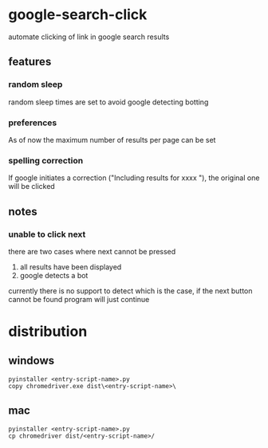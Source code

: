 # google-search-click
automate clicking of link in google search results

## features

### random sleep

random sleep times are set to avoid google detecting botting

### preferences

As of now the maximum number of results per page can be set

### spelling correction

If google initiates a correction ("Including results for xxxx "), the original one will be clicked

## notes

### unable to click next
there are two cases where next cannot be pressed
1. all results have been displayed
2. google detects a bot

currently there is no support to detect which is the case, if the next button cannot be found program will just continue

# distribution

## windows

```
pyinstaller <entry-script-name>.py
copy chromedriver.exe dist\<entry-script-name>\
```
## mac

```
pyinstaller <entry-script-name>.py
cp chromedriver dist/<entry-script-name>/
```
